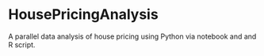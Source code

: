 # HousePricingAnalysis
A parallel data analysis of house pricing using Python via notebook and and R script.
